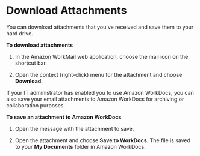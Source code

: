 # Download Attachments<a name="download_attachments"></a>

You can download attachments that you've received and save them to your hard drive\.

**To download attachments**

1. In the Amazon WorkMail web application, choose the mail icon on the shortcut bar\.

1. Open the context \(right\-click\) menu for the attachment and choose **Download**\.

If your IT administrator has enabled you to use Amazon WorkDocs, you can also save your email attachments to Amazon WorkDocs for archiving or collaboration purposes\.

**To save an attachment to Amazon WorkDocs**

1. Open the message with the attachment to save\.

1. Open the attachment and choose **Save to WorkDocs**\. The file is saved to your **My Documents** folder in Amazon WorkDocs\.